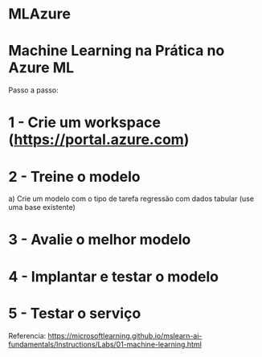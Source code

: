 # MLAzure
# Machine Learning na Prática no Azure ML
Passo a passo:
# 1 - Crie um workspace (https://portal.azure.com)
# 2 - Treine o modelo
  a) Crie um modelo com o tipo de tarefa regressão com dados tabular (use uma base existente)
# 3 - Avalie o melhor modelo
# 4 - Implantar e testar o modelo
# 5 - Testar o serviço 
Referencia: https://microsoftlearning.github.io/mslearn-ai-fundamentals/Instructions/Labs/01-machine-learning.html

